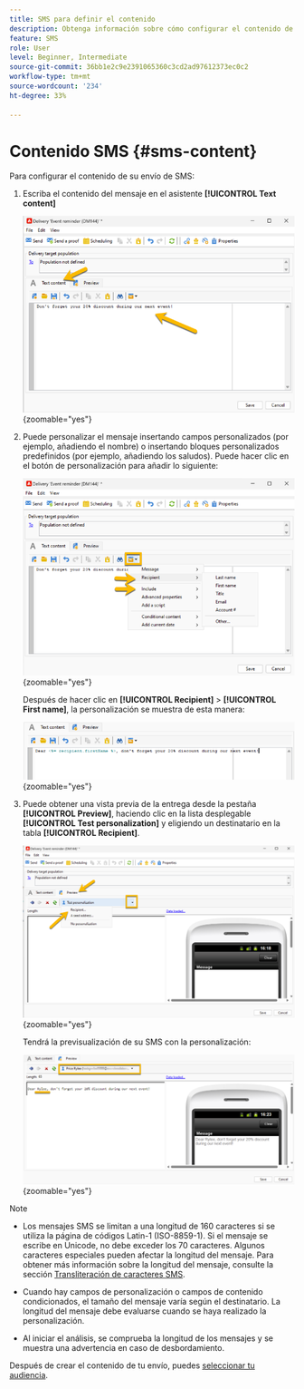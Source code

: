 ```yaml
---
title: SMS para definir el contenido
description: Obtenga información sobre cómo configurar el contenido de un envío SMS
feature: SMS
role: User
level: Beginner, Intermediate
source-git-commit: 36bb1e2c9e2391065360c3cd2ad97612373ec0c2
workflow-type: tm+mt
source-wordcount: '234'
ht-degree: 33%

---
```



# Contenido SMS {#sms-content}

Para configurar el contenido de su envío de SMS:

1. Escriba el contenido del mensaje en el asistente **[!UICONTROL Text content]**

   ![](assets/sms_content.png){zoomable="yes"}

1. Puede personalizar el mensaje insertando campos personalizados (por ejemplo, añadiendo el nombre) o insertando bloques personalizados predefinidos (por ejemplo, añadiendo los saludos). Puede hacer clic en el botón de personalización para añadir lo siguiente:

   ![](assets/sms_perso.png){zoomable="yes"}

   Después de hacer clic en **[!UICONTROL Recipient]** > **[!UICONTROL First name]**, la personalización se muestra de esta manera:

   ![](assets/sms_perso_recipient.png){zoomable="yes"}

1. Puede obtener una vista previa de la entrega desde la pestaña **[!UICONTROL Preview]**, haciendo clic en la lista desplegable **[!UICONTROL Test personalization]** y eligiendo un destinatario en la tabla **[!UICONTROL Recipient]**.

   ![](assets/sms_preview.png){zoomable="yes"}

   Tendrá la previsualización de su SMS con la personalización:

   ![](assets/sms_preview_phone.png){zoomable="yes"}

>[!NOTE]
>
>* Los mensajes SMS se limitan a una longitud de 160 caracteres si se utiliza la página de códigos Latin-1 (ISO-8859-1). Si el mensaje se escribe en Unicode, no debe exceder los 70 caracteres. Algunos caracteres especiales pueden afectar la longitud del mensaje. Para obtener más información sobre la longitud del mensaje, consulte la sección [Transliteración de caracteres SMS](smpp-external-account.md#smpp-channel-settings).
>
>* Cuando hay campos de personalización o campos de contenido condicionados, el tamaño del mensaje varía según el destinatario. La longitud del mensaje debe evaluarse cuando se haya realizado la personalización.
>
>* Al iniciar el análisis, se comprueba la longitud de los mensajes y se muestra una advertencia en caso de desbordamiento.

Después de crear el contenido de tu envío, puedes [seleccionar tu audiencia](sms-audience.md).